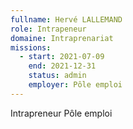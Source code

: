 ```yaml
---
fullname: Hervé LALLEMAND
role: Intrapeneur
domaine: Intraprenariat
missions:
  - start: 2021-07-09
    end: 2021-12-31
    status: admin
    employer: Pôle emploi
---
```


Intrapreneur Pôle emploi
